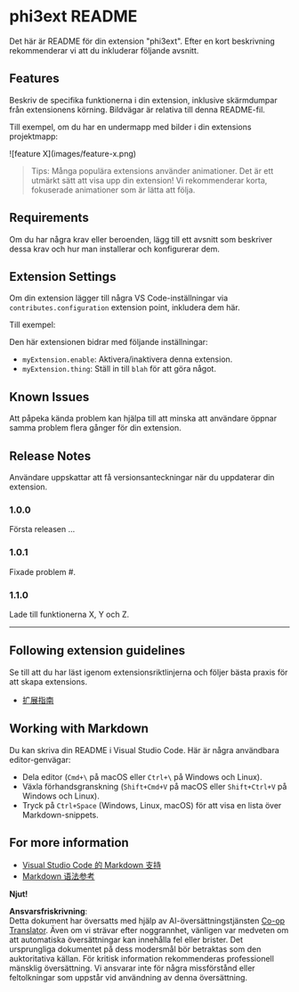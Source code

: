 <!--
CO_OP_TRANSLATOR_METADATA:
{
  "original_hash": "be0b2937160c486180ded27e4f14adeb",
  "translation_date": "2025-05-09T04:51:46+00:00",
  "source_file": "code/07.Lab/01/AIPC/extensions/phi3ext/README.md",
  "language_code": "sv"
}
-->
# phi3ext README

Det här är README för din extension "phi3ext". Efter en kort beskrivning rekommenderar vi att du inkluderar följande avsnitt.

## Features

Beskriv de specifika funktionerna i din extension, inklusive skärmdumpar från extensionens körning. Bildvägar är relativa till denna README-fil.

Till exempel, om du har en undermapp med bilder i din extensions projektmapp:

\!\[feature X\]\(images/feature-x.png\)

> Tips: Många populära extensions använder animationer. Det är ett utmärkt sätt att visa upp din extension! Vi rekommenderar korta, fokuserade animationer som är lätta att följa.

## Requirements

Om du har några krav eller beroenden, lägg till ett avsnitt som beskriver dessa krav och hur man installerar och konfigurerar dem.

## Extension Settings

Om din extension lägger till några VS Code-inställningar via `contributes.configuration` extension point, inkludera dem här.

Till exempel:

Den här extensionen bidrar med följande inställningar:

* `myExtension.enable`: Aktivera/inaktivera denna extension.
* `myExtension.thing`: Ställ in till `blah` för att göra något.

## Known Issues

Att påpeka kända problem kan hjälpa till att minska att användare öppnar samma problem flera gånger för din extension.

## Release Notes

Användare uppskattar att få versionsanteckningar när du uppdaterar din extension.

### 1.0.0

Första releasen ...

### 1.0.1

Fixade problem #.

### 1.1.0

Lade till funktionerna X, Y och Z.

---

## Following extension guidelines

Se till att du har läst igenom extensionsriktlinjerna och följer bästa praxis för att skapa extensions.

* [扩展指南](https://code.visualstudio.com/api/references/extension-guidelines?WT.mc_id=aiml-137032-kinfeylo)

## Working with Markdown

Du kan skriva din README i Visual Studio Code. Här är några användbara editor-genvägar:

* Dela editor (`Cmd+\` på macOS eller `Ctrl+\` på Windows och Linux).
* Växla förhandsgranskning (`Shift+Cmd+V` på macOS eller `Shift+Ctrl+V` på Windows och Linux).
* Tryck på `Ctrl+Space` (Windows, Linux, macOS) för att visa en lista över Markdown-snippets.

## For more information

* [Visual Studio Code 的 Markdown 支持](http://code.visualstudio.com/docs/languages/markdown?WT.mc_id=aiml-137032-kinfeylo)
* [Markdown 语法参考](https://help.github.com/articles/markdown-basics/)

**Njut!**

**Ansvarsfriskrivning**:  
Detta dokument har översatts med hjälp av AI-översättningstjänsten [Co-op Translator](https://github.com/Azure/co-op-translator). Även om vi strävar efter noggrannhet, vänligen var medveten om att automatiska översättningar kan innehålla fel eller brister. Det ursprungliga dokumentet på dess modersmål bör betraktas som den auktoritativa källan. För kritisk information rekommenderas professionell mänsklig översättning. Vi ansvarar inte för några missförstånd eller feltolkningar som uppstår vid användning av denna översättning.